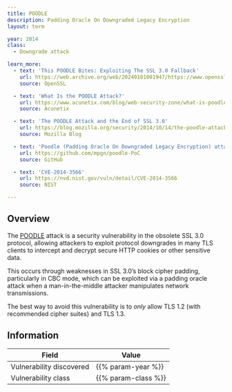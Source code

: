 ```yaml
---
title: POODLE
description: Padding Oracle On Downgraded Legacy Encryption
layout: term

year: 2014
class:
  - Downgrade attack

learn_more:
  - text: 'This POODLE Bites: Exploiting The SSL 3.0 Fallback'
    url: https://web.archive.org/web/20240101001947/https://www.openssl.org/~bodo/ssl-poodle.pdf
    source: OpenSSL

  - text: 'What Is the POODLE Attack?'
    url: https://www.acunetix.com/blog/web-security-zone/what-is-poodle-attack/
    source: Acunetix

  - text: 'The POODLE Attack and the End of SSL 3.0'
    url: https://blog.mozilla.org/security/2014/10/14/the-poodle-attack-and-the-end-of-ssl-3-0/
    source: Mozilla Blog

  - text: 'Poodle (Padding Oracle On Downgraded Legacy Encryption) attack CVE-2014-3566'
    url: https://github.com/mpgn/poodle-PoC
    source: GitHub

  - text: 'CVE-2014-3566'
    url: https://nvd.nist.gov/vuln/detail/CVE-2014-3566
    source: NIST

---
```


## Overview

The [POODLE] attack is a security vulnerability in the obsolete SSL 3.0 protocol, allowing attackers to exploit protocol downgrades in many TLS clients to intercept and decrypt secure HTTP cookies or other sensitive data.

This occurs through weaknesses in SSL 3.0’s block cipher padding, particularly in CBC mode, which can be exploited via a padding oracle attack when a man-in-the-middle attacker manipulates network transmissions.

The best way to avoid this vulnerability is to _only_ allow TLS 1.2 (with recommended cipher suites) and TLS 1.3.

## Information

| Field                    | Value               |
|--------------------------|---------------------|
| Vulnerability discovered | {{% param-year %}}  |
| Vulnerability class      | {{% param-class %}} |

[POODLE]: https://en.wikipedia.org/wiki/POODLE
